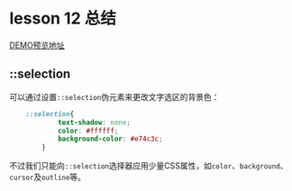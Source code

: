 # lesson 12 总结
[DEMO预览地址](http://htmlpreview.github.io/?https://github.com/rocwangv/html5-learning/blob/master/lesson12/index.html)

## ::selection

可以通过设置`::selection`伪元素来更改文字选区的背景色：

```css
    ::selection{
            text-shadow: none;
            color: #ffffff;
            background-color: #e74c3c;
        }
```
不过我们只能向`::selection`选择器应用少量CSS属性，如`color`、`background`、`cursor`及`outline`等。

